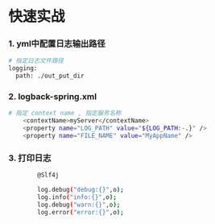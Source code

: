 # 快速实战

### 1. yml中配置日志输出路径
```bash
# 指定日志文件路径
logging:
  path: ./out_put_dir
```

### 2. logback-spring.xml
```bash
# 指定 context name , 指定服务名称
    <contextName>myServer</contextName>
    <property name="LOG_PATH" value="${LOG_PATH:-.}" />
    <property name="FILE_NAME" value="MyAppName" />
```

### 3. 打印日志
```bash
        @Slf4j

        log.debug("debug:{}",o);
        log.info("info:{}",o);
        log.debug("warn:{}",o);
        log.error("error:{}",o);
```